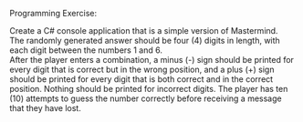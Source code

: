 Programming Exercise:

Create a C# console application that is a simple version of Mastermind.  
The randomly generated answer should be four (4) digits in length, with each digit between the numbers 1 and 6.  
After the player enters a combination, a minus (-) sign should be printed for every digit that is correct but in the wrong position, 
and a plus (+) sign should be printed for every digit that is both correct and in the correct position. 
Nothing should be printed for incorrect digits.  The player has ten (10) attempts to guess the number correctly 
before receiving a message that they have lost.
